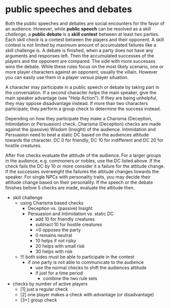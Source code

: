 # public speeches and debates
Both the public speeches and debates are social encounters for the favor of an audience. However, while **public speech** can be resolved as a *skill challenge*,
a **public debate** is a **skill contest** between at least two parties.
Each skill check is a contest between the players and their opponent.
A skill contest is not limited by maximum amount of accumulated failures like a skill challenge is.
A debate is finished, when a party does not have any arguments and responses left.
Then the accumulated successes of the players and the opponent are compared.
The side with more successes wins the debate.
While these rules focus on the most likely scenario, one or more player characters against an opponent, usually the villain.
However you can easily use them in a player versus player situation.

A character may participate in a public speech or debate by taking part in the conversation.
If a second character *helps* the main speaker, give the main speaker advantage (see "Help Action").
If they are being unhelpful, they may oppose disadvantage instead.
If more than two characters participate, they perform a group check to determine the success instead.

Depending on how they participate they make a Charisma (Deception, Intimidation or Persuasion) check.
Charisma (Deception) checks are made against the (passive) Wisdom (Insight) of the audience.
Intimidation and Persuasion need to beat a static DC based on the audiences attitude towards the character.
DC 0 for friendly, DC 10 for indifferent and DC 20 for hostile creatures.

After five checks evaluate the attitude of the audience.
For a larger groups in the audience, e.g. commoners or nobles, use the DC listed above.
If the check fails the DC by 10 or more consider it a failure for the attitude change.
If the successes overweight the failures the attitude changes towards the speaker.
For single NPCs with personality traits, you may decide their attitude change based on their personality.
If the speech or the debate finishes before 5 checks are made, evaluate the attitude then.

- skill challenge
  - using Charisma based checks
    - Deception vs. (passive) Insight
    - Persuasion and Intimidation vs. static DC
      - add 10 for friendly creatures
      - subtract 10 for hostile creatures
      - <0 opposes the party
      - 0 remains neutral
      - 10 helps if not risky
      - 20 helps with small risk
      - 30 helps with risk
  - !!! both sides must be able to participate in the contest
    - if one party is not able to communicate to the audience
      - use the normal checks to shift the audiences attitude
      - if just for a time period
        - combine the two rule sets
- checks by number of active players
  - [1] just a regular check
  - [2] one player makes a check with advantage (or disadvantage)
  - [3+] group check

